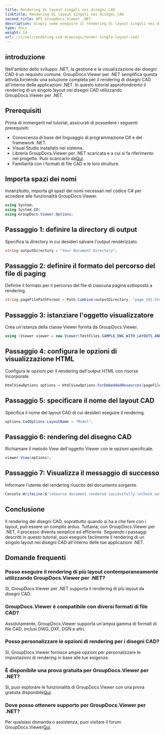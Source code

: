 ```yaml
---
title: Rendering di layout singoli nei disegni CAD
linktitle: Rendering di layout singoli nei disegni CAD
second_title: API GroupDocs.Viewer .NET
description: Scopri come eseguire il rendering di layout singoli nei disegni CAD utilizzando GroupDocs.Viewer per .NET. Semplici passaggi per un'integrazione perfetta nelle tue applicazioni .NET.
type: docs
weight: 14
url: /it/net/rendering-cad-drawings/render-single-layout-cad/
---
```

## introduzione
Nell'ambito dello sviluppo .NET, la gestione e la visualizzazione dei disegni CAD è un requisito comune. GroupDocs.Viewer per .NET semplifica questa attività fornendo una soluzione completa per il rendering di disegni CAD all'interno delle applicazioni .NET. In questo tutorial approfondiremo il rendering di un singolo layout nei disegni CAD utilizzando GroupDocs.Viewer per .NET.
## Prerequisiti
Prima di immergerti nel tutorial, assicurati di possedere i seguenti prerequisiti:
- Conoscenza di base del linguaggio di programmazione C# e del framework .NET.
- Visual Studio installato nel sistema.
-  Libreria GroupDocs.Viewer per .NET scaricata e a cui si fa riferimento nel progetto. Puoi scaricarlo da[Qui](https://releases.groupdocs.com/viewer/net/).
- Familiarità con i formati di file CAD e le loro strutture.

## Importa spazi dei nomi
Innanzitutto, importa gli spazi dei nomi necessari nel codice C# per accedere alle funzionalità GroupDocs.Viewer.

```csharp
using System;
using System.IO;
using GroupDocs.Viewer.Options;
```

## Passaggio 1: definire la directory di output
Specifica la directory in cui desideri salvare l'output renderizzato.
```csharp
string outputDirectory = "Your Document Directory";
```
## Passaggio 2: definire il formato del percorso del file di paging
Definire il formato per il percorso del file di ciascuna pagina sottoposta a rendering.
```csharp
string pageFilePathFormat = Path.Combine(outputDirectory, "page_{0}.html");
```
## Passaggio 3: istanziare l'oggetto visualizzatore
Crea un'istanza della classe Viewer fornita da GroupDocs.Viewer.
```csharp
using (Viewer viewer = new Viewer(TestFiles.SAMPLE_DWG_WITH_LAYOUTS_AND_LAYERS))
```
## Passaggio 4: configura le opzioni di visualizzazione HTML
Configura le opzioni per il rendering dell'output HTML con risorse incorporate.
```csharp
HtmlViewOptions options = HtmlViewOptions.ForEmbeddedResources(pageFilePathFormat);
```
## Passaggio 5: specificare il nome del layout CAD
Specifica il nome del layout CAD di cui desideri eseguire il rendering.
```csharp
options.CadOptions.LayoutName = "Model";
```
## Passaggio 6: rendering del disegno CAD
Richiamare il metodo View dell'oggetto Viewer con le opzioni specificate.
```csharp
viewer.View(options);
```
## Passaggio 7: Visualizza il messaggio di successo
Informare l'utente del rendering riuscito del documento sorgente.
```csharp
Console.WriteLine($"\nSource document rendered successfully.\nCheck output in {outputDirectory}.");
```

## Conclusione
Il rendering dei disegni CAD, soprattutto quando si ha a che fare con i layout, può essere un compito arduo. Tuttavia, con GroupDocs.Viewer per .NET, il processo diventa semplice ed efficiente. Seguendo i passaggi descritti in questo tutorial, puoi eseguire facilmente il rendering di un singolo layout nei disegni CAD all'interno delle tue applicazioni .NET.
## Domande frequenti
### Posso eseguire il rendering di più layout contemporaneamente utilizzando GroupDocs.Viewer per .NET?
Sì, GroupDocs.Viewer per .NET supporta il rendering di più layout da disegni CAD.
### GroupDocs.Viewer è compatibile con diversi formati di file CAD?
Assolutamente, GroupDocs.Viewer supporta un'ampia gamma di formati di file CAD, inclusi DWG, DXF, DGN e altri.
### Posso personalizzare le opzioni di rendering per i disegni CAD?
Sì, GroupDocs.Viewer fornisce ampie opzioni per personalizzare le impostazioni di rendering in base alle tue esigenze.
### È disponibile una prova gratuita per GroupDocs.Viewer per .NET?
 Sì, puoi esplorare le funzionalità di GroupDocs.Viewer con una prova gratuita disponibile[Qui](https://releases.groupdocs.com/).
### Dove posso ottenere supporto per GroupDocs.Viewer per .NET?
 Per qualsiasi domanda o assistenza, puoi visitare il forum GroupDocs.Viewer[Qui](https://forum.groupdocs.com/c/viewer/9).